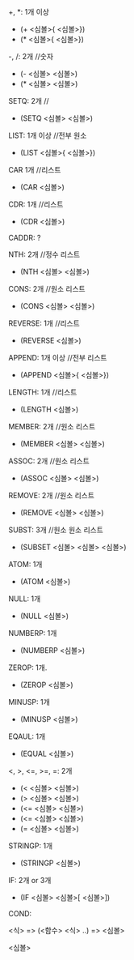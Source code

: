 +, *: 1개 이상
 - (+ <심볼>{ <심볼>})
 - (* <심볼>{ <심볼>})

-, /: 2개 //숫자
 - (- <심볼> <심볼>)
 - (* <심볼> <심볼>)

SETQ: 2개 //
 - (SETQ <심볼> <심볼>)

LIST: 1개 이상 //전부 원소
 - (LIST <심볼>{ <심볼>})

CAR 1개 //리스트
 - (CAR <심볼>)

CDR: 1개 //리스트
 - (CDR <심볼>)

CADDR: ?

NTH: 2개 //정수 리스트
 - (NTH <심볼> <심볼>)

CONS: 2개 //원소 리스트
 - (CONS <심볼> <심볼>)

REVERSE: 1개 //리스트
 - (REVERSE <심볼>) 

APPEND: 1개 이상 //전부 리스트
 - (APPEND <심볼>{ <심볼>})

LENGTH: 1개 //리스트
 - (LENGTH <심볼>)

MEMBER: 2개 //원소 리스트 
 - (MEMBER <심볼> <심볼>)

ASSOC: 2개 //원소 리스트
 - (ASSOC <심볼> <심볼>)

REMOVE: 2개 //원소 리스트
 - (REMOVE <심볼> <심볼>)

SUBST: 3개 //원소 원소 리스트
 - (SUBSET <심볼> <심볼> <심볼>)

ATOM: 1개
 - (ATOM <심볼>)

NULL: 1개
 - (NULL <심볼>)

NUMBERP: 1개
 - (NUMBERP <심볼>)

ZEROP: 1개.
 - (ZEROP <심볼>)

MINUSP: 1개
 - (MINUSP <심볼>)

EQAUL: 1개
 - (EQUAL <심볼>)

<, >, <=, >=, =: 2개
 - (< <심볼> <심볼>)
 - (> <심볼> <심볼>)
 - (<= <심볼> <심볼>)
 - (<= <심볼> <심볼>)
 - (= <심볼> <심볼>) 

STRINGP: 1개
 - (STRINGP <심볼>)

IF: 2개 or 3개
 - (IF <심볼> <심볼>[ <심볼>])

COND: 

<식> => (<함수> <식> ..)
     => <심볼>

<심볼> 
